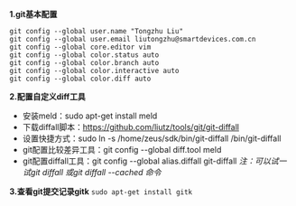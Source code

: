 **1.git基本配置**

    git config --global user.name "Tongzhu Liu"
    git config --global user.email liutongzhu@smartdevices.com.cn
    git config --global core.editor vim
    git config --global color.status auto
    git config --global color.branch auto
    git config --global color.interactive auto
    git config --global color.diff auto
    
**2.配置自定义diff工具**
- 安装meld：sudo apt-get install meld
 - 下载diffall脚本：https://github.com/liutz/tools/git/git-diffall
 - 设置快捷方式：sudo ln -s /home/zeus/sdk/bin/git-diffall /bin/git-diffall
 - git配置比较差异工具：git config --global diff.tool meld
 - git配置diffall工具：git config --global alias.diffall git-diffall
 *注：可以试一试git diffall 或git diffall --cached 命令*

**3.查看git提交记录gitk**
 `sudo apt-get install gitk`

